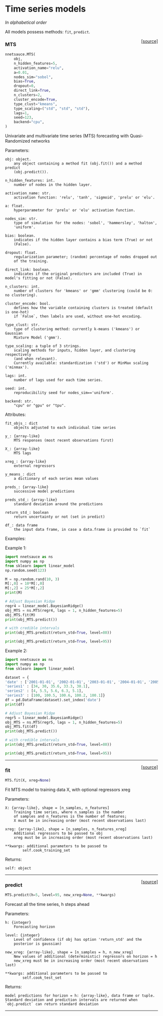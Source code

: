 # Time series models 

_In alphabetical order_

All models possess methods: `fit`, `predict`.

<span style="float:right;">[[source]](https://github.com/Techtonique/nnetsauce/nnetsauce/mts/mts.py#L16)</span>

### MTS


```python
nnetsauce.MTS(
    obj,
    n_hidden_features=5,
    activation_name="relu",
    a=0.01,
    nodes_sim="sobol",
    bias=True,
    dropout=0,
    direct_link=True,
    n_clusters=2,
    cluster_encode=True,
    type_clust="kmeans",
    type_scaling=("std", "std", "std"),
    lags=1,
    seed=123,
    backend="cpu",
)
```


Univariate and multivariate time series (MTS) forecasting with Quasi-Randomized networks

Parameters:

    obj: object.
        any object containing a method fit (obj.fit()) and a method predict
        (obj.predict()).

    n_hidden_features: int.
        number of nodes in the hidden layer.

    activation_name: str.
        activation function: 'relu', 'tanh', 'sigmoid', 'prelu' or 'elu'.

    a: float.
        hyperparameter for 'prelu' or 'elu' activation function.

    nodes_sim: str.
        type of simulation for the nodes: 'sobol', 'hammersley', 'halton',
        'uniform'.

    bias: boolean.
        indicates if the hidden layer contains a bias term (True) or not
        (False).

    dropout: float.
        regularization parameter; (random) percentage of nodes dropped out
        of the training.

    direct_link: boolean.
        indicates if the original predictors are included (True) in model's fitting or not (False).

    n_clusters: int.
        number of clusters for 'kmeans' or 'gmm' clustering (could be 0: no clustering).

    cluster_encode: bool.
        defines how the variable containing clusters is treated (default is one-hot)
        if `False`, then labels are used, without one-hot encoding.

    type_clust: str.
        type of clustering method: currently k-means ('kmeans') or Gaussian
        Mixture Model ('gmm').

    type_scaling: a tuple of 3 strings.
        scaling methods for inputs, hidden layer, and clustering respectively
        (and when relevant).
        Currently available: standardization ('std') or MinMax scaling ('minmax').

    lags: int.
        number of lags used for each time series.

    seed: int.
        reproducibility seed for nodes_sim=='uniform'.

    backend: str.
        "cpu" or "gpu" or "tpu".

Attributes:

    fit_objs_: dict
        objects adjusted to each individual time series

    y_: {array-like}
        MTS responses (most recent observations first)

    X_: {array-like}
        MTS lags

    xreg_: {array-like}
        external regressors

    y_means_: dict
        a dictionary of each series mean values

    preds_: {array-like}
        successive model predictions

    preds_std_: {array-like}
        standard deviation around the predictions

    return_std_: boolean
        return uncertainty or not (set in predict)

    df_: data frame
        the input data frame, in case a data.frame is provided to `fit`

Examples:

Example 1:

```python
import nnetsauce as ns
import numpy as np
from sklearn import linear_model
np.random.seed(123)

M = np.random.rand(10, 3)
M[:,0] = 10*M[:,0]
M[:,2] = 25*M[:,2]
print(M)

# Adjust Bayesian Ridge
regr4 = linear_model.BayesianRidge()
obj_MTS = ns.MTS(regr4, lags = 1, n_hidden_features=5)
obj_MTS.fit(M)
print(obj_MTS.predict())

# with credible intervals
print(obj_MTS.predict(return_std=True, level=80))

print(obj_MTS.predict(return_std=True, level=95))
```

Example 2:

```python
import nnetsauce as ns
import numpy as np
from sklearn import linear_model

dataset = {
'date' : ['2001-01-01', '2002-01-01', '2003-01-01', '2004-01-01', '2005-01-01'],
'series1' : [34, 30, 35.6, 33.3, 38.1],
'series2' : [4, 5.5, 5.6, 6.3, 5.1],
'series3' : [100, 100.5, 100.6, 100.2, 100.1]}
df = pd.DataFrame(dataset).set_index('date')
print(df)

# Adjust Bayesian Ridge
regr5 = linear_model.BayesianRidge()
obj_MTS = ns.MTS(regr5, lags = 1, n_hidden_features=5)
obj_MTS.fit(df)
print(obj_MTS.predict())

# with credible intervals
print(obj_MTS.predict(return_std=True, level=80))

print(obj_MTS.predict(return_std=True, level=95))
```


----

<span style="float:right;">[[source]](https://github.com/Techtonique/nnetsauce/nnetsauce/mts/mts.py#L211)</span>

### fit


```python
MTS.fit(X, xreg=None)
```


Fit MTS model to training data X, with optional regressors xreg

Parameters:

    X: {array-like}, shape = [n_samples, n_features]
        Training time series, where n_samples is the number
        of samples and n_features is the number of features;
        X must be in increasing order (most recent observations last)

    xreg: {array-like}, shape = [n_samples, n_features_xreg]
        Additional regressors to be passed to obj
        xreg must be in increasing order (most recent observations last)

    **kwargs: additional parameters to be passed to
            self.cook_training_set

Returns:

    self: object


----

<span style="float:right;">[[source]](https://github.com/Techtonique/nnetsauce/nnetsauce/mts/mts.py#L296)</span>

### predict


```python
MTS.predict(h=5, level=95, new_xreg=None, **kwargs)
```


Forecast all the time series, h steps ahead

Parameters:

    h: {integer}
        Forecasting horizon

    level: {integer}
        Level of confidence (if obj has option 'return_std' and the
        posterior is gaussian)

    new_xreg: {array-like}, shape = [n_samples = h, n_new_xreg]
        New values of additional (deterministic) regressors on horizon = h
        new_xreg must be in increasing order (most recent observations last)

    **kwargs: additional parameters to be passed to
            self.cook_test_set

Returns:

    model predictions for horizon = h: {array-like}, data frame or tuple.
    Standard deviation and prediction intervals are returned when
    `obj.predict` can return standard deviation


----


